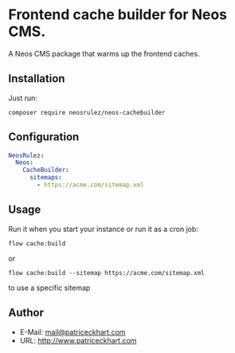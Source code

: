 # Frontend cache builder for Neos CMS.

A Neos CMS package that warms up the frontend caches.

## Installation

Just run:

```
composer require neosrulez/neos-cachebuilder
```

## Configuration

```yaml
NeosRulez:
  Neos:
    CacheBuilder:
      sitemaps:
        - https://acme.com/sitemap.xml

```

## Usage

Run it when you start your instance or run it as a cron job:

```
flow cache:build
```
or
```
flow cache:build --sitemap https://acme.com/sitemap.xml
```
to use a specific sitemap

## Author

* E-Mail: mail@patriceckhart.com
* URL: http://www.patriceckhart.com 
